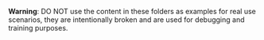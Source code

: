 **Warning**: DO NOT use the content in these folders as examples for real use scenarios, they are intentionally broken and are used for debugging and training purposes.
